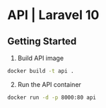 # **API | Laravel 10**

## Getting Started
1. Build API image
```sh
docker build -t api .
```

2. Run the API container
```sh
docker run -d -p 8000:80 api
